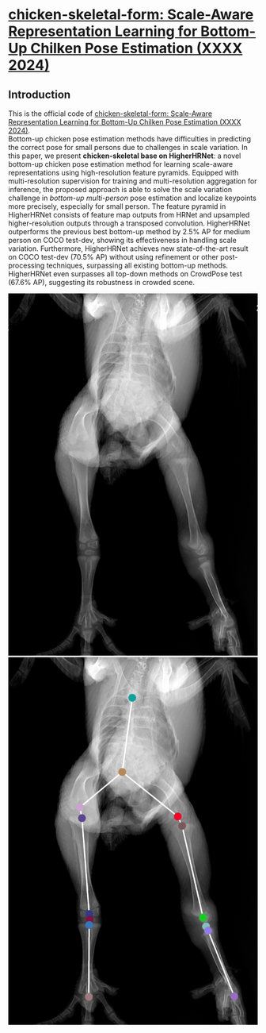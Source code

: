 
# [chicken-skeletal-form: Scale-Aware Representation Learning for Bottom-Up Chilken Pose Estimation (XXXX 2024)](https://arxiv.org/abs/1908.10357)
## Introduction
This is the official code of [chicken-skeletal-form: Scale-Aware Representation Learning for Bottom-Up Chilken Pose Estimation (XXXX 2024)](https://arxiv.org/abs/1908.10357).  
Bottom-up chicken pose estimation methods have difficulties in predicting the correct pose for small persons due to challenges in scale variation. In this paper, we present **chicken-skeletal base on HigherHRNet**: a novel bottom-up chicken pose estimation method for learning scale-aware representations using high-resolution feature pyramids. Equipped with multi-resolution supervision for training and multi-resolution aggregation  for inference, the proposed approach is able to solve the scale variation challenge in *bottom-up multi-person* pose estimation and localize keypoints more precisely, especially for small person. The feature pyramid in HigherHRNet consists of feature map outputs from HRNet and upsampled higher-resolution outputs through a transposed convolution. HigherHRNet outperforms the previous best bottom-up method by 2.5% AP for medium person on COCO test-dev, showing its effectiveness in handling scale variation. Furthermore, HigherHRNet achieves new state-of-the-art result on COCO test-dev (70.5% AP) without using refinement or other post-processing techniques, surpassing all existing bottom-up methods. HigherHRNet even surpasses all top-down methods on CrowdPose test (67.6% AP), suggesting its robustness in crowded scene. 

![Illustrating the architecture of the proposed Higher-HRNet](data/image.png)
![processed image](data/valid_result.png)